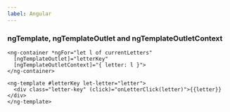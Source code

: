 ```yaml
---
label: Angular
---
```


### ngTemplate, ngTemplateOutlet and ngTemplateOutletContext

```Sample code
<ng-container *ngFor="let l of currentLetters" 
  [ngTemplateOutlet]="letterKey"
  [ngTemplateOutletContext]="{ letter: l }">
</ng-container>

<ng-template #letterKey let-letter="letter">
  <div class="letter-key" (click)="onLetterClick(letter)">{{letter}}</div>
</ng-template>
```